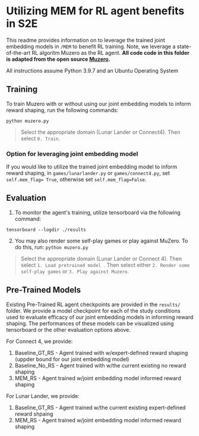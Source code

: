 # Utilizing MEM for RL agent benefits in S2E
This readme provides information on to leverage the trained joint embedding models in ``/MEM`` to benefit RL training. 
Note, we leverage a state-of-the-art RL algoritm Muzero as the RL agent. 
**All code code in this folder is adapted from the open source [Muzero](https://github.com/werner-duvaud/muzero-general).** 

All instructions assume Python 3.9.7 and an Ubuntu Operating System

## Training 
To train Muzero with or without using our joint embedding models to inform reward shaping, run the following commands:
```
python muzero.py
```
> Select the appropriate domain (Lunar Lander or Connect4). Then select ``0. Train``.
### Option for leveraging joint embedding model 
If you would like to utilize the trained joint embedding model to inform reward shaping, in ``games/lunarlander.py`` or ``games/connect4.py``, set ``self.mem_flag= True``, 
otherwise set ``self.mem_flag=False``.

## Evaluation 
1) To monitor the agent's training, utilize tensorboard via the following command: 
```
tensorboard --logdir ./results
```
2) You may also render some self-play games or play against MuZero. To do this, run: 
``` python muzero.py ```
> Select the appropriate domain (Lunar Lander or Connect 4). Then select ``1. Load pretrained model ``. Then select either ``2. Render some self-play games`` or ``3. Play against Muzero``.

## Pre-Trained Models
Existing Pre-Trained RL agent checkpoints are provided in the ``results/`` folder. 
We provide a model checkpoint for each of the study conditions used to evaluate efficacy of our joint embedding models in informing reward shaping. 
The performances of these models can be visualized using tensorboard or the other evaluation options above.

For Connect 4, we provide:
1) Baseline_GT_RS - Agent trained with w/expert-defined reward shaping (uppder bound for our joint embedding model)
2) Baseline_No_RS - Agent trained with w/the current existing no reward shaping 
3) MEM_RS - Agent trained w/joint embedding model informed reward shaping 

For Lunar Lander, we provide: 
1) Baseline_GT_RS - Agent trained w/the current existing expert-defined reward shpaing 
2) MEM_RS - Agent trained w/joint embedding model informed reward shaping

